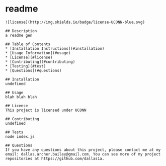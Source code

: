 # readme
    ![license](http://img.shields.io/badge/license-UCONN-blue.svg)
  
    ## Description 
    a readme gen

    ## Table of Contents
    * [Installation Instructions](#installation)
    * [Usage Information](#usage)
    * [License](#license)
    * [Contributing](#contributing)
    * [Testing](#test)
    * [Questions](#questions)
    
    ## Installation 
    undefined

    ## Usage 
    blah blah blah

    ## License 
    This project is licensed under UCONN

    ## Contributing 
    undefined

    ## Tests
    node index.js 

    ## Questions
    If you have any questions about this project, please contact me at my email: dallas.archer.bailey@gmail.com. You can see more of my project repositories at https://github.com/dallas1a.
  